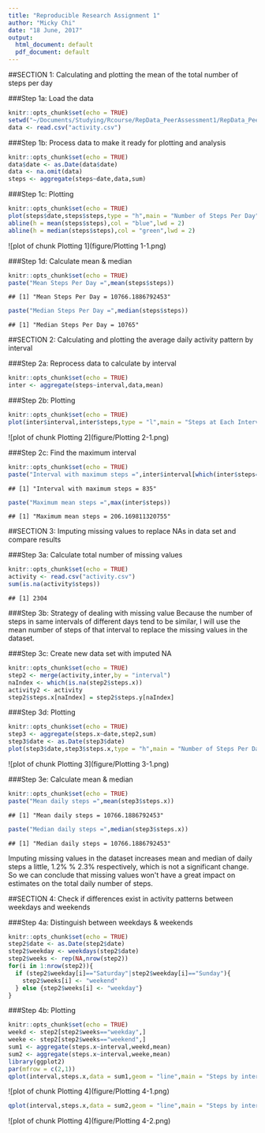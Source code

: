 ```yaml
---
title: "Reproducible Research Assignment 1"
author: "Micky Chi"
date: "18 June, 2017"
output:
  html_document: default
  pdf_document: default
---
```


##SECTION 1: Calculating and plotting the mean of the total number of steps per day

###Step 1a: Load the data

```r
knitr::opts_chunk$set(echo = TRUE)
setwd("~/Documents/Studying/Rcourse/RepData_PeerAssessment1/RepData_PeerAssessment1")
data <- read.csv("activity.csv")
```

###Step 1b: Process data to make it ready for plotting and analysis

```r
knitr::opts_chunk$set(echo = TRUE)
data$date <- as.Date(data$date)
data <- na.omit(data)
steps <- aggregate(steps~date,data,sum)
```

###Step 1c: Plotting

```r
knitr::opts_chunk$set(echo = TRUE)
plot(steps$date,steps$steps,type = "h",main = "Number of Steps Per Day",xlab = "Date",ylab = "Steps Per Day",col = "red",lwd = 2)
abline(h = mean(steps$steps),col = "blue",lwd = 2)
abline(h = median(steps$steps),col = "green",lwd = 2)
```

![plot of chunk Plotting 1](figure/Plotting 1-1.png)

###Step 1d: Calculate mean & median

```r
knitr::opts_chunk$set(echo = TRUE)
paste("Mean Steps Per Day =",mean(steps$steps))
```

```
## [1] "Mean Steps Per Day = 10766.1886792453"
```

```r
paste("Median Steps Per Day =",median(steps$steps))
```

```
## [1] "Median Steps Per Day = 10765"
```

##SECTION 2: Calculating and plotting the average daily activity pattern by interval

###Step 2a: Reprocess data to calculate by interval

```r
knitr::opts_chunk$set(echo = TRUE)
inter <- aggregate(steps~interval,data,mean)
```

###Step 2b: Plotting

```r
knitr::opts_chunk$set(echo = TRUE)
plot(inter$interval,inter$steps,type = "l",main = "Steps at Each Interval",xlab = "Interval",ylab = "Steps",col = "Green",lwd = 2)
```

![plot of chunk Plotting 2](figure/Plotting 2-1.png)

###Step 2c: Find the maximum interval

```r
knitr::opts_chunk$set(echo = TRUE)
paste("Interval with maximum steps =",inter$interval[which(inter$steps==max(inter$steps))])
```

```
## [1] "Interval with maximum steps = 835"
```

```r
paste("Maximum mean steps =",max(inter$steps))
```

```
## [1] "Maximum mean steps = 206.169811320755"
```

##SECTION 3: Imputing missing values to replace NAs in data set and compare results

###Step 3a: Calculate total number of missing values

```r
knitr::opts_chunk$set(echo = TRUE)
activity <- read.csv("activity.csv")
sum(is.na(activity$steps))
```

```
## [1] 2304
```

###Step 3b: Strategy of dealing with missing value
Because the number of steps in same intervals of different days tend to be similar, I will use the mean number of steps of that interval to replace the missing values in the dataset.

###Step 3c: Create new data set with imputed NA

```r
knitr::opts_chunk$set(echo = TRUE)
step2 <- merge(activity,inter,by = "interval")
naIndex <- which(is.na(step2$steps.x))
activity2 <- activity
step2$steps.x[naIndex] = step2$steps.y[naIndex]
```

###Step 3d: Plotting

```r
knitr::opts_chunk$set(echo = TRUE)
step3 <- aggregate(steps.x~date,step2,sum)
step3$date <- as.Date(step3$date)
plot(step3$date,step3$steps.x,type = "h",main = "Number of Steps Per Day",xlab = "Date",ylab = "Steps Per Day",col = "red",lwd = 2)
```

![plot of chunk Plotting 3](figure/Plotting 3-1.png)

###Step 3e: Calculate mean & median

```r
knitr::opts_chunk$set(echo = TRUE)
paste("Mean daily steps =",mean(step3$steps.x))
```

```
## [1] "Mean daily steps = 10766.1886792453"
```

```r
paste("Median daily steps =",median(step3$steps.x))
```

```
## [1] "Median daily steps = 10766.1886792453"
```
Imputing missing values in the dataset increases mean and median of daily steps a little, 1.2% % 2.3% respectively, which is not a significant change. So we can conclude that missing values won't have a great impact on estimates on the total daily number of steps.

##SECTION 4: Check if differences exist in activity patterns between weekdays and weekends

###Step 4a: Distinguish between weekdays & weekends

```r
knitr::opts_chunk$set(echo = TRUE)
step2$date <- as.Date(step2$date)
step2$weekday <- weekdays(step2$date)
step2$weeks <- rep(NA,nrow(step2))
for(i in 1:nrow(step2)){
  if (step2$weekday[i]=="Saturday"|step2$weekday[i]=="Sunday"){
    step2$weeks[i] <- "weekend"
  } else {step2$weeks[i] <- "weekday"}
}
```

###Step 4b: Plotting

```r
knitr::opts_chunk$set(echo = TRUE)
weekd <- step2[step2$weeks=="weekday",]
weeke <- step2[step2$weeks=="weekend",]
sum1 <- aggregate(steps.x~interval,weekd,mean)
sum2 <- aggregate(steps.x~interval,weeke,mean)
library(ggplot2)
par(mfrow = c(2,1))
qplot(interval,steps.x,data = sum1,geom = "line",main = "Steps by interval - Weekday",ylab = "Steps")
```

![plot of chunk Plotting 4](figure/Plotting 4-1.png)

```r
qplot(interval,steps.x,data = sum2,geom = "line",main = "Steps by interval - Weekend",ylab = "Steps")
```

![plot of chunk Plotting 4](figure/Plotting 4-2.png)
